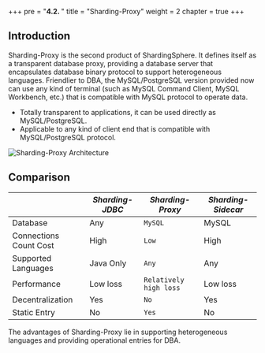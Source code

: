 +++
pre = "<b>4.2. </b>"
title = "Sharding-Proxy"
weight = 2
chapter = true
+++

## Introduction

Sharding-Proxy is the second product of ShardingSphere. It defines itself as a transparent database proxy, providing a database server that encapsulates database binary protocol to support heterogeneous languages. Friendlier to DBA, the MySQL/PostgreSQL version provided now can use any kind of terminal (such as MySQL Command Client, MySQL Workbench, etc.) that is compatible with MySQL protocol to operate data.

- Totally transparent to applications, it can be used directly as MySQL/PostgreSQL.
- Applicable to any kind of client end that is compatible with MySQL/PostgreSQL protocol.

![Sharding-Proxy Architecture](https://shardingsphere.apache.org/document/current/img/sharding-proxy-brief_v2.png)

## Comparison

|                          | *Sharding-JDBC* | *Sharding-Proxy*       | *Sharding-Sidecar* |
| ------------------------ | --------------- | ---------------------- | ------------------ |
| Database                 | Any             | `MySQL`                | MySQL              |
| Connections Count Cost   | High            | `Low`                  | High               |
| Supported Languages      | Java Only       | `Any`                  | Any                |
| Performance              | Low loss        | `Relatively high loss` | Low loss           |
| Decentralization         | Yes             | `No`                   | Yes                |
| Static Entry             | No              | `Yes`                  | No                 |

The advantages of Sharding-Proxy lie in supporting heterogeneous languages and providing operational entries for DBA.